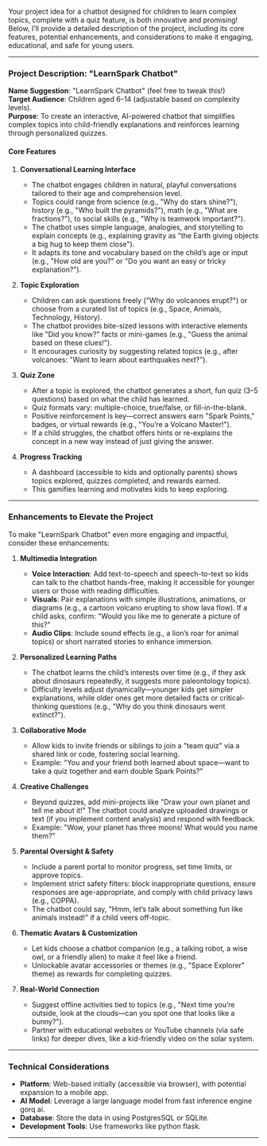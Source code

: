 Your project idea for a chatbot designed for children to learn complex topics, complete with a quiz feature, is both innovative and promising! Below, I’ll provide a detailed description of the project, including its core features, potential enhancements, and considerations to make it engaging, educational, and safe for young users.

---

### **Project Description: "LearnSpark Chatbot"**
**Name Suggestion**: "LearnSpark Chatbot" (feel free to tweak this!)  
**Target Audience**: Children aged 6–14 (adjustable based on complexity levels).  
**Purpose**: To create an interactive, AI-powered chatbot that simplifies complex topics into child-friendly explanations and reinforces learning through personalized quizzes.

#### **Core Features**
1. **Conversational Learning Interface**
   - The chatbot engages children in natural, playful conversations tailored to their age and comprehension level.
   - Topics could range from science (e.g., "Why do stars shine?"), history (e.g., "Who built the pyramids?"), math (e.g., "What are fractions?"), to social skills (e.g., "Why is teamwork important?").
   - The chatbot uses simple language, analogies, and storytelling to explain concepts (e.g., explaining gravity as "the Earth giving objects a big hug to keep them close").
   - It adapts its tone and vocabulary based on the child’s age or input (e.g., "How old are you?" or "Do you want an easy or tricky explanation?").

2. **Topic Exploration**
   - Children can ask questions freely ("Why do volcanoes erupt?") or choose from a curated list of topics (e.g., Space, Animals, Technology, History).
   - The chatbot provides bite-sized lessons with interactive elements like "Did you know?" facts or mini-games (e.g., "Guess the animal based on these clues!").
   - It encourages curiosity by suggesting related topics (e.g., after volcanoes: "Want to learn about earthquakes next?").

3. **Quiz Zone**
   - After a topic is explored, the chatbot generates a short, fun quiz (3–5 questions) based on what the child has learned.
   - Quiz formats vary: multiple-choice, true/false, or fill-in-the-blank.
   - Positive reinforcement is key—correct answers earn "Spark Points," badges, or virtual rewards (e.g., "You’re a Volcano Master!").
   - If a child struggles, the chatbot offers hints or re-explains the concept in a new way instead of just giving the answer.

4. **Progress Tracking**
   - A dashboard (accessible to kids and optionally parents) shows topics explored, quizzes completed, and rewards earned.
   - This gamifies learning and motivates kids to keep exploring.

---

### **Enhancements to Elevate the Project**
To make "LearnSpark Chatbot" even more engaging and impactful, consider these enhancements:

1. **Multimedia Integration**
   - **Voice Interaction**: Add text-to-speech and speech-to-text so kids can talk to the chatbot hands-free, making it accessible for younger users or those with reading difficulties.
   - **Visuals**: Pair explanations with simple illustrations, animations, or diagrams (e.g., a cartoon volcano erupting to show lava flow). If a child asks, confirm: "Would you like me to generate a picture of this?"
   - **Audio Clips**: Include sound effects (e.g., a lion’s roar for animal topics) or short narrated stories to enhance immersion.

2. **Personalized Learning Paths**
   - The chatbot learns the child’s interests over time (e.g., if they ask about dinosaurs repeatedly, it suggests more paleontology topics).
   - Difficulty levels adjust dynamically—younger kids get simpler explanations, while older ones get more detailed facts or critical-thinking questions (e.g., "Why do you think dinosaurs went extinct?").

3. **Collaborative Mode**
   - Allow kids to invite friends or siblings to join a "team quiz" via a shared link or code, fostering social learning.
   - Example: "You and your friend both learned about space—want to take a quiz together and earn double Spark Points?"

4. **Creative Challenges**
   - Beyond quizzes, add mini-projects like "Draw your own planet and tell me about it!" The chatbot could analyze uploaded drawings or text (if you implement content analysis) and respond with feedback.
   - Example: "Wow, your planet has three moons! What would you name them?"

5. **Parental Oversight & Safety**
   - Include a parent portal to monitor progress, set time limits, or approve topics.
   - Implement strict safety filters: block inappropriate questions, ensure responses are age-appropriate, and comply with child privacy laws (e.g., COPPA).
   - The chatbot could say, "Hmm, let’s talk about something fun like animals instead!" if a child veers off-topic.

6. **Thematic Avatars & Customization**
   - Let kids choose a chatbot companion (e.g., a talking robot, a wise owl, or a friendly alien) to make it feel like a friend.
   - Unlockable avatar accessories or themes (e.g., "Space Explorer" theme) as rewards for completing quizzes.

7. **Real-World Connection**
   - Suggest offline activities tied to topics (e.g., "Next time you’re outside, look at the clouds—can you spot one that looks like a bunny?").
   - Partner with educational websites or YouTube channels (via safe links) for deeper dives, like a kid-friendly video on the solar system.

---

### **Technical Considerations**
- **Platform**: Web-based initially (accessible via browser), with potential expansion to a mobile app.
- **AI Model**: Leverage a large language model from fast inference engine gorq ai.
- **Database**: Store the data in using PostgresSQL or SQLite.
- **Development Tools**: Use frameworks like python flask.

---
 